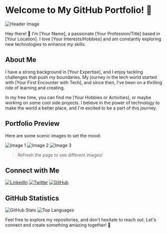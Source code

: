 # Welcome to My GitHub Portfolio! 🌄

![Header Image](https://source.unsplash.com/1200x300/?landscape,nature) <!-- Replace with your scenic image link -->

Hey there! 👋 I'm [Your Name], a passionate [Your Profession/Title] based in [Your Location]. I love [Your Interests/Hobbies] and am constantly exploring new technologies to enhance my skills.

## About Me

I have a strong background in [Your Expertise], and I enjoy tackling challenges that push my boundaries. My journey in the tech world started with [Your First Encounter with Tech], and since then, I've been on a thrilling ride of learning and creating.

In my free time, you can find me [Your Hobbies or Activities], or maybe working on some cool side projects. I believe in the power of technology to make the world a better place, and I'm excited to be a part of this journey.

## Portfolio Preview

Here are some scenic images to set the mood:

![Image 1](https://source.unsplash.com/400x200/?mountains)
![Image 2](https://source.unsplash.com/400x200/?sea)
![Image 3](https://source.unsplash.com/400x200/?forest)

> Refresh the page to see different images!

## Connect with Me

[![LinkedIn](https://img.shields.io/badge/LinkedIn-Connect-blue?style=for-the-badge&logo=linkedin)](https://www.linkedin.com/in/yourlinkedinprofile)
[![Twitter](https://img.shields.io/badge/Twitter-Follow-blue?style=for-the-badge&logo=twitter)](https://twitter.com/yourtwitterhandle)
[![GitHub](https://img.shields.io/badge/GitHub-Follow-blue?style=for-the-badge&logo=github)](https://github.com/yourgithubusername)

## GitHub Statistics

![GitHub Stats](https://github-readme-stats.vercel.app/api?username=yourgithubusername&show_icons=true&hide_title=true&count_private=true&theme=radical)
![Top Languages](https://github-readme-stats.vercel.app/api/top-langs/?username=yourgithubusername&layout=compact&theme=radical)

Feel free to explore my repositories, and don't hesitate to reach out. Let's connect and create something amazing together! 🚀
